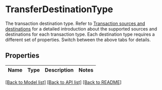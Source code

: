 # TransferDestinationType

The transaction destination type. Refer to [Transaction sources and destinations](/v2/guides/transactions/sources-and-destinations) for a detailed introduction about the supported sources and destinations for each transaction type.  Each destination type requires a different set of properties. Switch between the above tabs for details. 

## Properties

Name | Type | Description | Notes
------------ | ------------- | ------------- | -------------

[[Back to Model list]](../README.md#documentation-for-models) [[Back to API list]](../README.md#documentation-for-api-endpoints) [[Back to README]](../README.md)


